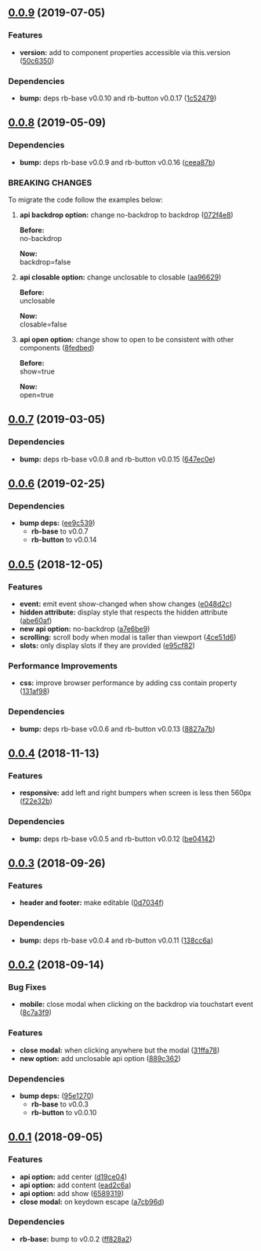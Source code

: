 ## [0.0.9](https://github.com/rapid-build-ui/rb-modal/compare/v0.0.8...v0.0.9) (2019-07-05)


### Features

* **version:** add to component properties accessible via this.version ([50c6350](https://github.com/rapid-build-ui/rb-modal/commit/50c6350))


### Dependencies

* **bump:** deps rb-base v0.0.10 and rb-button v0.0.17 ([1c52479](https://github.com/rapid-build-ui/rb-modal/commit/1c52479))



## [0.0.8](https://github.com/rapid-build-ui/rb-modal/compare/v0.0.7...v0.0.8) (2019-05-09)


### Dependencies

* **bump:** deps rb-base v0.0.9 and rb-button v0.0.16 ([ceea87b](https://github.com/rapid-build-ui/rb-modal/commit/ceea87b))


### BREAKING CHANGES

To migrate the code follow the examples below:

1. **api backdrop option:** change no-backdrop to backdrop ([072f4e8](https://github.com/rapid-build-ui/rb-modal/commit/072f4e8))

	**Before:**  
	no-backdrop

	**Now:**  
	backdrop=false

2. **api closable option:** change unclosable to closable ([aa96629](https://github.com/rapid-build-ui/rb-modal/commit/aa96629))

	**Before:**  
	unclosable

	**Now:**  
	closable=false

3. **api open option:** change show to open to be consistent with other components ([8fedbed](https://github.com/rapid-build-ui/rb-modal/commit/8fedbed))

	**Before:**  
	show=true

	**Now:**  
	open=true



## [0.0.7](https://github.com/rapid-build-ui/rb-modal/compare/v0.0.6...v0.0.7) (2019-03-05)


### Dependencies

* **bump:** deps rb-base v0.0.8 and rb-button v0.0.15 ([647ec0e](https://github.com/rapid-build-ui/rb-modal/commit/647ec0e))



## [0.0.6](https://github.com/rapid-build-ui/rb-modal/compare/v0.0.5...v0.0.6) (2019-02-25)


### Dependencies

* **bump deps:** ([ee9c539](https://github.com/rapid-build-ui/rb-modal/commit/ee9c539))
	* **rb-base** to v0.0.7
	* **rb-button** to v0.0.14



## [0.0.5](https://github.com/rapid-build-ui/rb-modal/compare/v0.0.4...v0.0.5) (2018-12-05)


### Features

* **event:** emit event show-changed when show changes ([e048d2c](https://github.com/rapid-build-ui/rb-modal/commit/e048d2c))
* **hidden attribute:** display style that respects the hidden attribute ([abe60af](https://github.com/rapid-build-ui/rb-modal/commit/abe60af))
* **new api option:** no-backdrop ([a7e6be9](https://github.com/rapid-build-ui/rb-modal/commit/a7e6be9))
* **scrolling:** scroll body when modal is taller than viewport ([4ce51d6](https://github.com/rapid-build-ui/rb-modal/commit/4ce51d6))
* **slots:** only display slots if they are provided ([e95cf82](https://github.com/rapid-build-ui/rb-modal/commit/e95cf82))


### Performance Improvements

* **css:** improve browser performance by adding css contain property ([131af98](https://github.com/rapid-build-ui/rb-modal/commit/131af98))


### Dependencies

* **bump:** deps rb-base v0.0.6 and rb-button v0.0.13 ([8827a7b](https://github.com/rapid-build-ui/rb-modal/commit/8827a7b))



## [0.0.4](https://github.com/rapid-build-ui/rb-modal/compare/v0.0.3...v0.0.4) (2018-11-13)


### Features

* **responsive:** add left and right bumpers when screen is less then 560px ([f22e32b](https://github.com/rapid-build-ui/rb-modal/commit/f22e32b))


### Dependencies

* **bump:** deps rb-base v0.0.5 and rb-button v0.0.12 ([be04142](https://github.com/rapid-build-ui/rb-modal/commit/be04142))



## [0.0.3](https://github.com/rapid-build-ui/rb-modal/compare/v0.0.2...v0.0.3) (2018-09-26)


### Features

* **header and footer:** make editable ([0d7034f](https://github.com/rapid-build-ui/rb-modal/commit/0d7034f))


### Dependencies

* **bump:** deps rb-base v0.0.4 and rb-button v0.0.11 ([138cc6a](https://github.com/rapid-build-ui/rb-modal/commit/138cc6a))



## [0.0.2](https://github.com/rapid-build-ui/rb-modal/compare/v0.0.1...v0.0.2) (2018-09-14)


### Bug Fixes

* **mobile:** close modal when clicking on the backdrop via touchstart event ([8c7a3f9](https://github.com/rapid-build-ui/rb-modal/commit/8c7a3f9))


### Features

* **close modal:** when clicking anywhere but the modal ([31ffa78](https://github.com/rapid-build-ui/rb-modal/commit/31ffa78))
* **new option:** add unclosable api option ([889c362](https://github.com/rapid-build-ui/rb-modal/commit/889c362))


### Dependencies

* **bump deps:** ([95e1270](https://github.com/rapid-build-ui/rb-modal/commit/95e1270))
	* **rb-base** to v0.0.3
	* **rb-button** to v0.0.10



## [0.0.1](https://github.com/rapid-build-ui/rb-modal/compare/v0.0.0...v0.0.1) (2018-09-05)


### Features

* **api option:** add center ([d19ce04](https://github.com/rapid-build-ui/rb-modal/commit/d19ce04))
* **api option:** add content ([ead2c6a](https://github.com/rapid-build-ui/rb-modal/commit/ead2c6a))
* **api option:** add show ([6589319](https://github.com/rapid-build-ui/rb-modal/commit/6589319))
* **close modal:** on keydown escape ([a7cb96d](https://github.com/rapid-build-ui/rb-modal/commit/a7cb96d))


### Dependencies

* **rb-base:** bump to v0.0.2 ([ff828a2](https://github.com/rapid-build-ui/rb-modal/commit/ff828a2))



